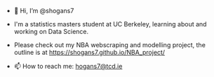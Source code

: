 - 👋 Hi, I’m @shogans7

- I'm a statistics masters student at UC Berkeley, learning about and working on Data Science.

- Please check out my NBA webscraping and modelling project, the outline is at https://shogans7.github.io/NBA_project/

- 📫 How to reach me: hogans7@tcd.ie

